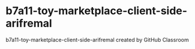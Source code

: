 # b7a11-toy-marketplace-client-side-arifremal
b7a11-toy-marketplace-client-side-arifremal created by GitHub Classroom
